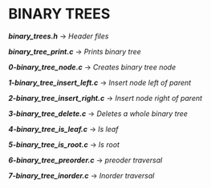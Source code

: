 # BINARY TREES

***binary_trees.h*** -> *Header files*

***binary_tree_print.c*** -> *Prints binary tree*

***0-binary_tree_node.c*** -> *Creates binary tree node*

***1-binary_tree_insert_left.c*** -> *Insert node left of parent*

***2-binary_tree_insert_right.c*** -> *Insert node right of parent*

***3-binary_tree_delete.c*** -> *Deletes a whole binary tree*

***4-binary_tree_is_leaf.c*** -> *Is leaf*

***5-binary_tree_is_root.c*** -> *Is root*

***6-binary_tree_preorder.c*** -> *preoder traversal*

***7-binary_tree_inorder.c*** -> *Inorder traversal*

